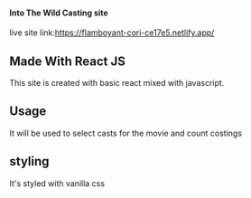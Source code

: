 #### Into The Wild Casting site

live site link:https://flamboyant-cori-ce17e5.netlify.app/

## Made With React JS
  This site is created with basic react mixed with javascript.

## Usage 
It will be used to select casts for the movie and count costings

## styling 
It's styled with vanilla css
